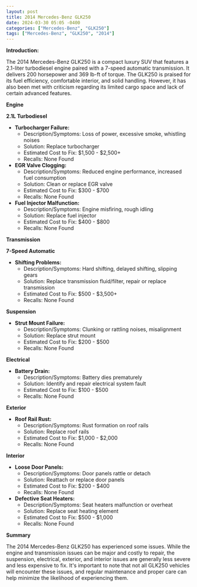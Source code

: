 ```yaml
---
layout: post
title: 2014 Mercedes-Benz GLK250
date: 2024-03-30 05:05 -0400
categories: ["Mercedes-Benz", "GLK250"]
tags: ["Mercedes-Benz", "GLK250", "2014"]
---
```

**Introduction:**

The 2014 Mercedes-Benz GLK250 is a compact luxury SUV that features a 2.1-liter turbodiesel engine paired with a 7-speed automatic transmission. It delivers 200 horsepower and 369 lb-ft of torque. The GLK250 is praised for its fuel efficiency, comfortable interior, and solid handling. However, it has also been met with criticism regarding its limited cargo space and lack of certain advanced features.

**Engine**

**2.1L Turbodiesel**

* **Turbocharger Failure:**
    * Description/Symptoms: Loss of power, excessive smoke, whistling noises
    * Solution: Replace turbocharger
    * Estimated Cost to Fix: $1,500 - $2,500+
    * Recalls: None Found
* **EGR Valve Clogging:**
    * Description/Symptoms: Reduced engine performance, increased fuel consumption
    * Solution: Clean or replace EGR valve
    * Estimated Cost to Fix: $300 - $700
    * Recalls: None Found
* **Fuel Injector Malfunction:**
    * Description/Symptoms: Engine misfiring, rough idling
    * Solution: Replace fuel injector
    * Estimated Cost to Fix: $400 - $800
    * Recalls: None Found

**Transmission**

**7-Speed Automatic**

* **Shifting Problems:**
    * Description/Symptoms: Hard shifting, delayed shifting, slipping gears
    * Solution: Replace transmission fluid/filter, repair or replace transmission
    * Estimated Cost to Fix: $500 - $3,500+
    * Recalls: None Found

**Suspension**

* **Strut Mount Failure:**
    * Description/Symptoms: Clunking or rattling noises, misalignment
    * Solution: Replace strut mount
    * Estimated Cost to Fix: $200 - $500
    * Recalls: None Found

**Electrical**

* **Battery Drain:**
    * Description/Symptoms: Battery dies prematurely
    * Solution: Identify and repair electrical system fault
    * Estimated Cost to Fix: $100 - $500
    * Recalls: None Found

**Exterior**

* **Roof Rail Rust:**
    * Description/Symptoms: Rust formation on roof rails
    * Solution: Replace roof rails
    * Estimated Cost to Fix: $1,000 - $2,000
    * Recalls: None Found

**Interior**

* **Loose Door Panels:**
    * Description/Symptoms: Door panels rattle or detach
    * Solution: Reattach or replace door panels
    * Estimated Cost to Fix: $200 - $400
    * Recalls: None Found
* **Defective Seat Heaters:**
    * Description/Symptoms: Seat heaters malfunction or overheat
    * Solution: Replace seat heating element
    * Estimated Cost to Fix: $500 - $1,000
    * Recalls: None Found

**Summary**

The 2014 Mercedes-Benz GLK250 has experienced some issues. While the engine and transmission issues can be major and costly to repair, the suspension, electrical, exterior, and interior issues are generally less severe and less expensive to fix. It's important to note that not all GLK250 vehicles will encounter these issues, and regular maintenance and proper care can help minimize the likelihood of experiencing them.
